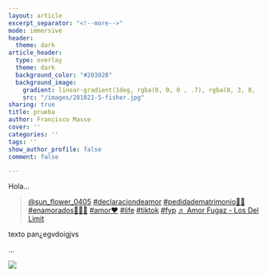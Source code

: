 ```yaml
---
layout: article
excerpt_separator: "<!--more-->"
mode: immersive
header:
  theme: dark
article_header:
  type: overlay
  theme: dark
  background_color: "#203028"
  background_image:
    gradient: linear-gradient(1deg, rgba(0, 0, 0 , .7), rgba(8, 3, 8, .9))
    src: "/images/281021-5-fisher.jpg"
sharing: true
title: prueba
author: Francisco Masse
cover: ''
categories: ''
tags: ''
show_author_profile: false
comment: false

---
```

Hola...

<blockquote class="tiktok-embed" cite="https://www.tiktok.com/@sun_flower_0405/video/7072132600483073285" data-video-id="7072132600483073285" style="max-width: 605px;min-width: 325px;" > <section> <a target="_blank" title="@sun_flower_0405" href="https://www.tiktok.com/@sun_flower_0405">@sun_flower_0405</a> <a title="declaraciondeamor" target="_blank" href="https://www.tiktok.com/tag/declaraciondeamor">#declaraciondeamor</a> <a title="pedidadematrimonio💍💏" target="_blank" href="https://www.tiktok.com/tag/pedidadematrimonio%F0%9F%92%8D%F0%9F%92%8F">#pedidadematrimonio💍💏</a> <a title="enamorados💞💓🥰" target="_blank" href="https://www.tiktok.com/tag/enamorados%F0%9F%92%9E%F0%9F%92%93%F0%9F%A5%B0">#enamorados💞💓🥰</a> <a title="amor❤️" target="_blank" href="https://www.tiktok.com/tag/amor%E2%9D%A4%EF%B8%8F">#amor❤️</a> <a title="life" target="_blank" href="https://www.tiktok.com/tag/life">#life</a> <a title="tiktok" target="_blank" href="https://www.tiktok.com/tag/tiktok">#tiktok</a> <a title="fyp" target="_blank" href="https://www.tiktok.com/tag/fyp">#fyp</a> <a target="_blank" title="♬ Amor Fugaz - Los Del Limit" href="https://www.tiktok.com/music/Amor-Fugaz-6964924733708044289">♬ Amor Fugaz - Los Del Limit</a> </section> </blockquote> <script async src="https://www.tiktok.com/embed.js"></script>

texto pan¿egvdoigjvs

...


<img class="image image--xl" src="https://www.google.com.mx/url?sa=i&url=https%3A%2F%2Fwww.ngenespanol.com%2Ffotogalerias%2Flugares-que-parecenelparaiso1%2F&psig=AOvVaw3Enu3hjhsSy3OUGtZlgoSX&ust=1652206969572000&source=images&cd=vfe&ved=0CAwQjRxqFwoTCLiPmN-E0_cCFQAAAAAdAAAAABAD"/>